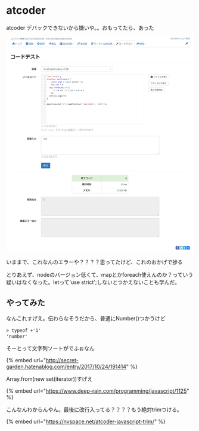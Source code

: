 # atcoder

atcoder デバックできないから嫌いや。。おもってたら、あった

![](.gitbook/assets/image%20%281%29.png)

  いままで、これなんのエラーや？？？？思ってたけど、これのおかげで捗る

 とりあえず、nodeのバージョン低くて、mapとかforeach使えんのか？っていう疑いはなくなった。letって'use strict';しないとつかえないことも学んだ。

##  やってみた

 なんこれすげえ。伝わらなそうだから、普通にNumber\(\)つかうけど

```text
> typeof +'1'
'number'
```

 そーとって文字列ソートがでふぉなん

{% embed url="http://secret-garden.hatenablog.com/entry/2017/10/24/191414" %}

Array.from\(new set\(iterator\)\)すげえ

{% embed url="https://www.deep-rain.com/programming/javascript/1125" %}

 こんなんわからんやん。最後に改行入ってる？？？？もう絶対trimつける。

{% embed url="https://nvspace.net/atcoder-javascript-trim/" %}



